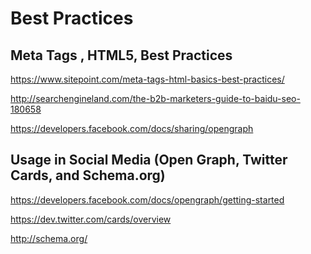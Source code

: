 # Best Practices  



## Meta Tags , HTML5, Best Practices  

https://www.sitepoint.com/meta-tags-html-basics-best-practices/  

http://searchengineland.com/the-b2b-marketers-guide-to-baidu-seo-180658 


https://developers.facebook.com/docs/sharing/opengraph  


## Usage in Social Media (Open Graph, Twitter Cards, and Schema.org)  


<meta property="og:title" content="The best site">
<meta property="og:image" content="link_to_image">
<meta property="og:description" content="description goes here">


https://developers.facebook.com/docs/opengraph/getting-started 

https://dev.twitter.com/cards/overview  


http://schema.org/  



